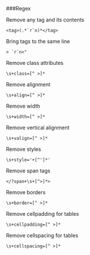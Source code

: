 ###Regex

Remove any tag and its contents

	<tag>(.*`r`n)*</tag>

Bring tags to the same line

	> `r`n<"

Remove class attributes

	\s+class=[^ >]*

Remove alignment

	\s+align=[^ >]*

Remove width

	\s+width=[^ >]*

Remove vertical alignment

	\s+valign=[^ >]*

Remove styles

	\s+style='+[^']*'

Remove span tags

	</?span+\s+[^>]*>

Remove borders

	\s+border=[^ >]*

Remove cellpadding for tables

	\s+cellpadding=[^ >]*

Remove cellspacing for tables

	\s+cellspacing=[^ >]*

